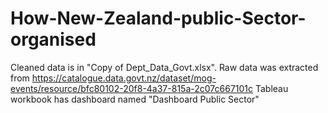# How-New-Zealand-public-Sector-organised

Cleaned data is in "Copy of Dept_Data_Govt.xlsx". Raw data was extracted from https://catalogue.data.govt.nz/dataset/mog-events/resource/bfc80102-20f8-4a37-815a-2c07c667101c
Tableau workbook has dashboard named "Dashboard Public Sector" 
